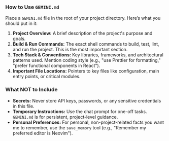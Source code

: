 ### How to Use `GEMINI.md`

Place a `GEMINI.md` file in the root of your project directory. Here’s what you should put in it:

1.  **Project Overview:** A brief description of the project's purpose and goals.
2.  **Build & Run Commands:** The exact shell commands to build, test, lint, and run the project. This is the most important section.
3.  **Tech Stack & Conventions:** Key libraries, frameworks, and architectural patterns used. Mention coding style (e.g., "use Prettier for formatting," "prefer functional components in React").
4.  **Important File Locations:** Pointers to key files like configuration, main entry points, or critical modules.

### What NOT to Include

*   **Secrets:** Never store API keys, passwords, or any sensitive credentials in this file.
*   **Temporary Instructions:** Use the chat prompt for one-off tasks. `GEMINI.md` is for persistent, project-level guidance.
*   **Personal Preferences:** For personal, non-project-related facts you want me to remember, use the `save_memory` tool (e.g., "Remember my preferred editor is Neovim").

